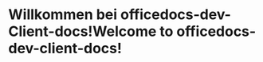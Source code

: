# <a name="welcome-to-officedocs-dev-client-docs"></a><span data-ttu-id="171f5-101">Willkommen bei officedocs-dev-Client-docs!</span><span class="sxs-lookup"><span data-stu-id="171f5-101">Welcome to officedocs-dev-client-docs!</span></span>